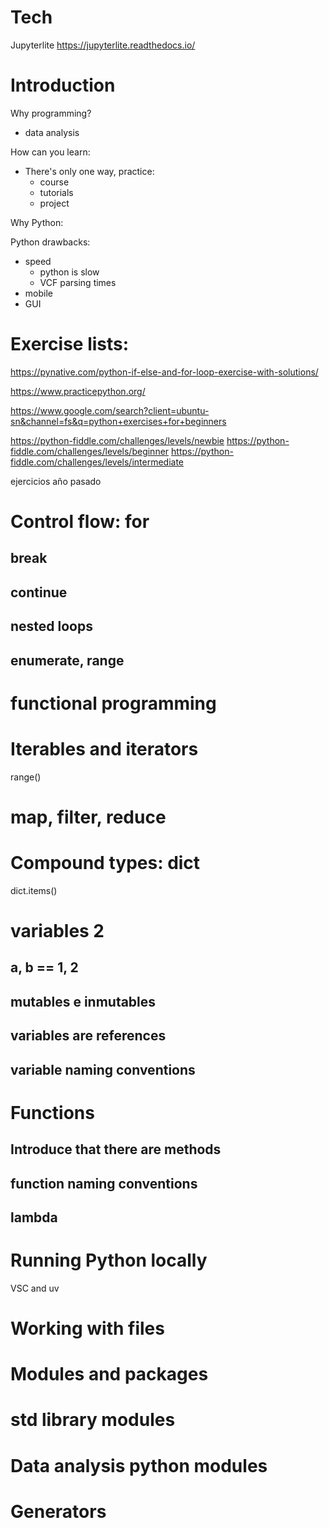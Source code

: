 
# Tech

Jupyterlite
https://jupyterlite.readthedocs.io/

# Introduction

Why programming?

- data analysis

How can you learn:

- There's only one way, practice:
  - course
  - tutorials
  - project

Why Python:

Python drawbacks:

- speed
    - python is slow
    - VCF parsing times
- mobile
- GUI


# Exercise lists:

https://pynative.com/python-if-else-and-for-loop-exercise-with-solutions/

https://www.practicepython.org/

https://www.google.com/search?client=ubuntu-sn&channel=fs&q=python+exercises+for+beginners

https://python-fiddle.com/challenges/levels/newbie
https://python-fiddle.com/challenges/levels/beginner
https://python-fiddle.com/challenges/levels/intermediate

ejercicios año pasado


# Control flow: for

## break

## continue

## nested loops

## enumerate, range


# functional programming

# Iterables and iterators

range()

# map, filter, reduce

# Compound types: dict

dict.items()

# variables 2

## a, b == 1, 2

## mutables e inmutables

## variables are references

## variable naming conventions

# Functions

## Introduce that there are methods

## function naming conventions

## lambda

# Running Python locally

VSC and uv

# Working with files

# Modules and packages

# std library modules

# Data analysis python modules

# Generators


